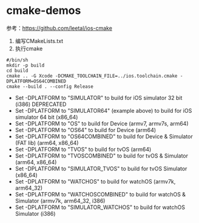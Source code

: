 # cmake-demos

参考：https://github.com/leetal/ios-cmake

1. 编写CMakeLists.txt
2. 执行cmake
  ```
  #/bin/sh
  mkdir -p build
  cd build 
  cmake .. -G Xcode -DCMAKE_TOOLCHAIN_FILE=../ios.toolchain.cmake -DPLATFORM=OS64COMBINED
  cmake --build . --config Release
  ```
 
- Set -DPLATFORM to "SIMULATOR" to build for iOS simulator 32 bit (i386) DEPRECATED
- Set -DPLATFORM to "SIMULATOR64" (example above) to build for iOS simulator 64 bit (x86_64)
- Set -DPLATFORM to "OS" to build for Device (armv7, armv7s, arm64)
- Set -DPLATFORM to "OS64" to build for Device (arm64)
- Set -DPLATFORM to "OS64COMBINED" to build for Device & Simulator (FAT lib) (arm64, x86_64)
- Set -DPLATFORM to "TVOS" to build for tvOS (arm64)
- Set -DPLATFORM to "TVOSCOMBINED" to build for tvOS & Simulator (arm64, x86_64)
- Set -DPLATFORM to "SIMULATOR_TVOS" to build for tvOS Simulator (x86_64)
- Set -DPLATFORM to "WATCHOS" to build for watchOS (armv7k, arm64_32)
- Set -DPLATFORM to "WATCHOSCOMBINED" to build for watchOS & Simulator (armv7k, arm64_32, i386)
- Set -DPLATFORM to "SIMULATOR_WATCHOS" to build for watchOS Simulator (i386)
